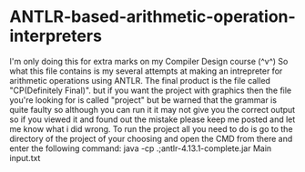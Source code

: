 # ANTLR-based-arithmetic-operation-interpreters
I'm only doing this for extra marks on my Compiler Design course (^v^)
So what this file contains is my several attempts at making an intrepreter for arithmetic operations using ANTLR.
The final product is the file called "CP(Definitely Final)".
but if you want the project with graphics then the file you're looking for is called "project" but be warned that the grammar is quite faulty so although you can run it it may not give you the correct output so if you viewed it and found out the mistake please keep me posted and let me know what i did wrong.
To run the project all you need to do is go to the directory of the project of your choosing and open the CMD from there and enter the following command:
java -cp .;antlr-4.13.1-complete.jar Main input.txt
